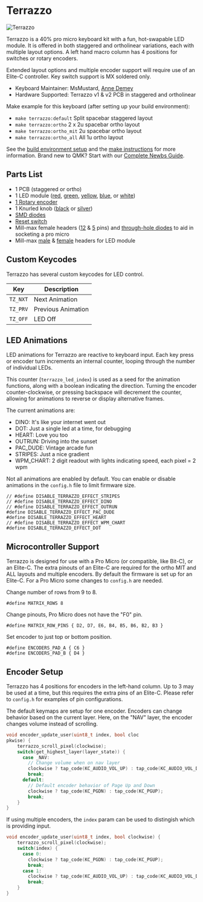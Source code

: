 # Terrazzo

![Terrazzo](https://i.imgur.com/W91ixck.jpg)

Terrazzo is a 40% pro micro keyboard kit with a fun, hot-swapable LED module. It is offered in both staggered and ortholinear variations, each with multiple layout options. A left hand macro column has 4 positions for switches or rotary encoders. 

Extended layout options and multiple encoder support will require use of an Elite-C controller. Key switch support is MX soldered only.

* Keyboard Maintainer: MsMustard, [Anne Demey](https://github.com/ademey) 
* Hardware Supported: Terrazzo v1 & v2 PCB in staggered and ortholinear

Make example for this keyboard (after setting up your build environment):

- `make terrazzo:default` Split spacebar staggered layout
- `make terrazzo:ortho` 2 x 2u spacebar ortho layout
- `make terrazzo:ortho_mit` 2u spacebar ortho layout
- `make terrazzo:ortho_all` All 1u ortho layout

See the [build environment setup](https://docs.qmk.fm/#/getting_started_build_tools) and the [make instructions](https://docs.qmk.fm/#/getting_started_make_guide) for more information. Brand new to QMK? Start with our [Complete Newbs Guide](https://docs.qmk.fm/#/newbs).

## Parts List
- 1 PCB (staggered or ortho)
- 1 LED module ([red](https://www.digikey.com/product-detail/en/adafruit-industries-llc/3134/1528-1699-ND/6058480), [green](https://www.digikey.com/product-detail/en/adafruit-industries-llc/3136/1528-1701-ND/6058482), [yellow](https://www.digikey.com/short/zbttp5), [blue](https://www.digikey.com/product-detail/en/adafruit-industries-llc/3137/1528-1702-ND/6058483), or [white](https://www.digikey.com/product-detail/en/adafruit-industries-llc/3138/1528-1703-ND/6058484))
- [1 Rotary encoder](https://www.digikey.com/short/zbttzn)
- 1 Knurled knob ([black](https://www.digikey.com/short/zbttz4) or [silver](https://www.digikey.com/short/zbttz4))
- [SMD diodes](https://www.digikey.com/short/zbttzr)
- [Reset switch](https://www.digikey.com/short/zbttz1)
- Mill-max female headers ([12](https://www.digikey.com/short/zbtt42) & [5](https://www.digikey.com/short/zbttmt) pins) and [through-hole diodes](https://www.digikey.com/short/zbttmj) to aid in socketing a pro micro
- Mill-max [male](https://www.digikey.com/short/zbttm5) & [female](https://www.digikey.com/short/zbttm4) headers for LED module

## Custom Keycodes

Terrazzo has several custom keycodes for LED control.

| Key | Description |
|-----|-------------|
| `TZ_NXT` | Next Animation |
| `TZ_PRV` | Previous Animation |
| `TZ_OFF` | LED Off |

## LED Animations

LED animations for Terrazzo are reactive to keyboard input. Each key press or encoder turn increments an internal counter, looping through the number of individual LEDs. 

This counter (`terrazzo_led_index`) is used as a seed for the animation functions, along with a boolean indicating the direction. Turning the encoder counter-clockwise, or pressing backspace will decrement the counter, allowing for animations to reverse or display alternative frames.

The current animations are:

- DINO: It's like your internet went out
- DOT: Just a single led at a time, for debugging
- HEART: Love you too
- OUTRUN: Driving into the sunset
- PAC_DUDE: Vintage arcade fun
- STRIPES: Just a nice gradient
- WPM_CHART: 2 digit readout with lights indicating speed, each pixel = 2 wpm

Not all animations are enabled by default. You can enable or disable animations in the `config.h` file to limit firmware size.

```
// #define DISABLE_TERRAZZO_EFFECT_STRIPES
// #define DISABLE_TERRAZZO_EFFECT_DINO
// #define DISABLE_TERRAZZO_EFFECT_OUTRUN
#define DISABLE_TERRAZZO_EFFECT_PAC_DUDE
#define DISABLE_TERRAZZO_EFFECT_HEART
// #define DISABLE_TERRAZZO_EFFECT_WPM_CHART
#define DISABLE_TERRAZZO_EFFECT_DOT
```

## Microcontroller Support

Terrazzo is designed for use with a Pro Micro (or compatible, like Bit-C), or an Elite-C. The extra pinouts of an Elite-C are required for the ortho MIT and ALL layouts and multiple encoders. By default the firmware is set up for an Elite-C. For a Pro Micro some changes to `config.h` are needed.

Change number of rows from 9 to 8.
```
#define MATRIX_ROWS 8
```

Change pinouts, Pro Micro does not have the "F0" pin.
```
#define MATRIX_ROW_PINS { D2, D7, E6, B4, B5, B6, B2, B3 }
```

Set encoder to just top or bottom position.
```
#define ENCODERS_PAD_A { C6 }
#define ENCODERS_PAD_B { D4 }
```

## Encoder Setup

Terrazzo has 4 positions for encoders in the left-hand column. Up to 3 may be used at a time, but this requires the extra pins of an Elite-C. Please refer to `config.h` for examples of pin configurations.

The default keymaps are setup for one encoder. Encoders can change behavior based on the current layer. Here, on the "NAV" layer, the encoder changes volume instead of scrolling.

```c
void encoder_update_user(uint8_t index, bool cloc
pkwise) {
    terrazzo_scroll_pixel(clockwise);
    switch(get_highest_layer(layer_state)) {
      case _NAV:
        // Change volume when on nav layer
        clockwise ? tap_code(KC_AUDIO_VOL_UP) : tap_code(KC_AUDIO_VOL_DOWN);
        break;
      default:
        // Default encoder behavior of Page Up and Down
        clockwise ? tap_code(KC_PGDN) : tap_code(KC_PGUP);
        break;
    }   
}
```

If using multiple encoders, the `index` param can be used to distingish which is providing input.

```c
void encoder_update_user(uint8_t index, bool clockwise) {
    terrazzo_scroll_pixel(clockwise);
    switch(index) {
      case 0:
        clockwise ? tap_code(KC_PGDN) : tap_code(KC_PGUP);
        break;
      case 1:
        clockwise ? tap_code(KC_AUDIO_VOL_UP) : tap_code(KC_AUDIO_VOL_DOWN);
        break;        
    }
}
```